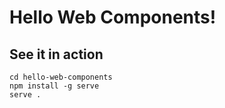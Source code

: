 # Hello Web Components!

## See it in action
```shell
cd hello-web-components
npm install -g serve
serve .
```